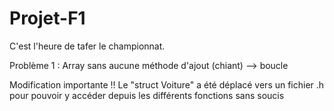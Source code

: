 # Projet-F1

C'est l'heure de tafer le championnat.

Problème 1 : Array sans aucune méthode d'ajout (chiant) --> boucle

Modification importante !!
  Le "struct Voiture" a été déplacé vers un fichier .h pour pouvoir y accéder depuis les différents fonctions sans soucis
